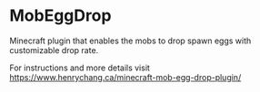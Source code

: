 # MobEggDrop
Minecraft plugin that enables the mobs to drop spawn eggs with customizable drop rate.

For instructions and more details visit https://www.henrychang.ca/minecraft-mob-egg-drop-plugin/
